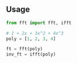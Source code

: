 
## Usage

```python
from fft import fft, ifft

# 1 + 2x + 3x^2 + 4x^3
poly = [1, 2, 3, 4]

ft = fft(poly)
inv_ft = ifft(poly)

```
